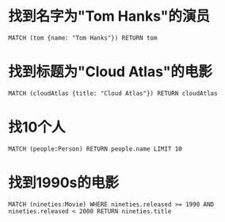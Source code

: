 # 找到名字为"Tom Hanks"的演员
```
MATCH (tom {name: "Tom Hanks"}) RETURN tom
```

# 找到标题为"Cloud Atlas"的电影
```
MATCH (cloudAtlas {title: "Cloud Atlas"}) RETURN cloudAtlas
```

# 找10个人
```
MATCH (people:Person) RETURN people.name LIMIT 10
```

# 找到1990s的电影
```
MATCH (nineties:Movie) WHERE nineties.released >= 1990 AND nineties.released < 2000 RETURN nineties.title
```

